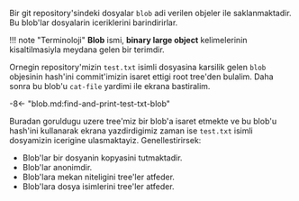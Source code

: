 Bir git repository'sindeki dosyalar `blob` adi verilen objeler ile saklanmaktadir. Bu blob'lar dosyalarin iceriklerini barindirirlar.

!!! note "Terminoloji"
    **Blob** ismi, **binary large object** kelimelerinin kisaltilmasiyla meydana gelen bir terimdir.

Ornegin repository'mizin `test.txt` isimli dosyasina karsilik gelen `blob` objesinin hash'ini commit'imizin isaret ettigi root tree'den bulalim. Daha sonra bu blob'u `cat-file` yardimi ile ekrana bastiralim.

-8<- "blob.md:find-and-print-test-txt-blob"

Buradan goruldugu uzere tree'miz bir blob'a isaret etmekte ve bu blob'u hash'ini kullanarak ekrana yazdirdigimiz zaman ise `test.txt` isimli dosyamizin icerigine ulasmaktayiz. Genellestirirsek:

- Blob'lar bir dosyanin kopyasini tutmaktadir.
- Blob'lar anonimdir.
- Blob'lara mekan niteligini tree'ler atfeder.
- Blob'lara dosya isimlerini tree'ler atfeder.
